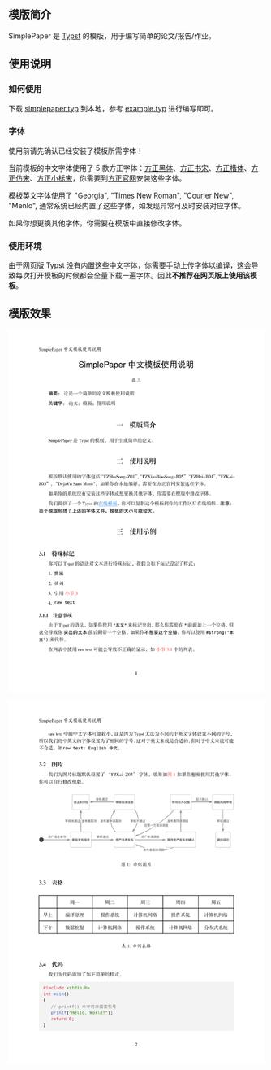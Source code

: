 ## 模版简介

SimplePaper 是 [Typst](https://github.com/typst/typst) 的模版，用于编写简单的论文/报告/作业。

## 使用说明

### 如何使用

下载 [simplepaper.typ](https://github.com/1bitbool/SimplePaper/blob/main/simplepaper.typ) 到本地，参考 [example.typ](https://github.com/1bitbool/SimplePaper/blob/main/examples/example.typ) 进行编写即可。

### 字体

使用前请先确认已经安装了模板所需字体！

当前模板的中文字体使用了 5 款方正字体：[方正黑体](https://www.foundertype.com/index.php/FontInfo/index/id/131)、[方正书宋](https://www.foundertype.com/index.php/FontInfo/index/id/151)、[方正楷体](https://www.foundertype.com/index.php/FontInfo/index/id/137)、[方正仿宋](https://www.foundertype.com/index.php/FontInfo/index/id/128)、[方正小标宋](https://www.foundertype.com/index.php/FontInfo/index/id/164)，你需要到[方正官网](https://www.foundertype.com/)安装这些字体。

模板英文字体使用了 "Georgia", "Times New Roman", "Courier New", "Menlo", 通常系统已经内置了这些字体，如发现异常可及时安装对应字体。

如果你想更换其他字体，你需要在模版中直接修改字体。

### 使用环境

由于网页版 Typst 没有内置这些中文字体，你需要手动上传字体以编译，这会导致每次打开模板的时候都会全量下载一遍字体。因此**不推荐在网页版上使用该模板**。

## 模版效果

![example-1](images/example-1.png)

![example-2](images/example-2.png)
